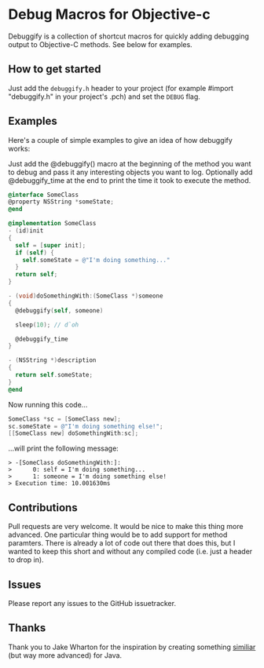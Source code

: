 Debug Macros for Objective-c
============================

Debuggify is a collection of shortcut macros for quickly adding debugging output
to Objective-C methods. See below for examples.

## How to get started
Just add the `debuggify.h` header to your project (for example #import
"debuggify.h" in your project's .pch) and set the `DEBUG` flag.

## Examples
Here's a couple of simple examples to give an idea of how debuggify works:

Just add the @debuggify() macro at the beginning of the method you want to debug
and pass it any interesting objects you want to log. Optionally add
@debuggify_time at the end to print the time it took to execute the method.


```objective-c
@interface SomeClass
@property NSString *someState;
@end

@implementation SomeClass
- (id)init
{
  self = [super init];
  if (self) {
    self.someState = @"I'm doing something..."
  }
  return self;
}

- (void)doSomethingWith:(SomeClass *)someone
{
  @debuggify(self, someone)

  sleep(10); // d`oh

  @debuggify_time
}

- (NSString *)description
{
  return self.someState;
}
@end
```

Now running this code...

```objective-c
SomeClass *sc = [SomeClass new];
sc.someState = @"I'm doing something else!";
[[SomeClass new] doSomethingWith:sc];
```

...will print the following message:

```
> -[SomeClass doSomethingWith:]:
>      0: self = I'm doing something...
>      1: someone = I'm doing something else!
> Execution time: 10.001630ms
```

## Contributions
Pull requests are very welcome. It would be nice to make this thing more
advanced. One particular thing would be to add support for method paramters.
There is already a lot of code out there that does this, but I wanted to keep
this short and without any compiled code (i.e. just a header to drop in).

## Issues
Please report any issues to the GitHub issuetracker.

## Thanks
Thank you to Jake Wharton for the inspiration by creating something
[similiar](https://github.com/JakeWharton/hugo) (but way more advanced) for
Java.

